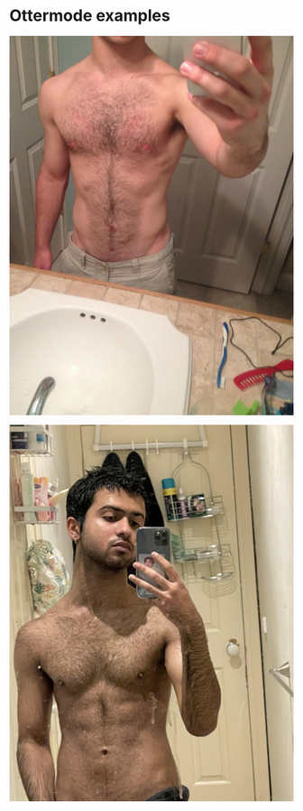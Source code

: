 # Ottermode examples

![ottermode1](/resources/ottermode1.jpg)

![ottermode2](/resources/ottermode2.jpg)

